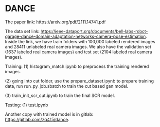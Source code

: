 # DANCE
The paper link: https://arxiv.org/pdf/2111.14741.pdf

The data set link: https://ieee-dataport.org/documents/bell-labs-robot-garage-dance-domain-adaptation-networks-camera-pose-estimation.
Inside the link, we have train folders with 100,000 labeled rendered images and	28411 unlabeled	real camera images.
We also	have the validation set	(1637 labeled real camera images) and test set (2104 labeled real camera images).

Training:
(1) histogram_match.ipynb to preprocess the training rendered images.

(2) going into cut folder, use the prepare_dataset.ipynb to prepare training data, run run_py_job.sbatch to train the cut based gan model.

(3) train_init_scr_cut.ipynb to train the final SCR model.

Testing:
(1) test.ipynb

Another copy with trained model is in gitlab: https://gitlab.com/zq415/dance.
